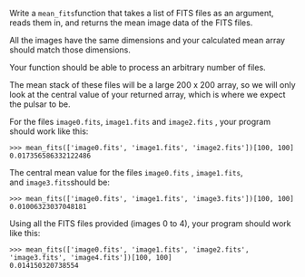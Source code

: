 Write a `mean_fits`function that takes a list of FITS files as an argument, reads them in, and returns the mean image data of the FITS files.

All the images have the same dimensions and your calculated mean array should match those dimensions.

Your function should be able to process an arbitrary number of files.

The mean stack of these files will be a large 200 x 200 array, so we will only look at the central value of your returned array, which is where we expect the pulsar to be.

For the files `image0.fits`, `image1.fits` and `image2.fits` , your program should work like this:

```
>>> mean_fits(['image0.fits', 'image1.fits', 'image2.fits'])[100, 100]
0.017356586332122486
```

The central mean value for the files `image0.fits` , `image1.fits`, and `image3.fits`should be:

```
>>> mean_fits(['image0.fits', 'image1.fits', 'image3.fits'])[100, 100]
0.01006323037048181
```

Using all the FITS files provided (images 0 to 4), your program should work like this:

```
>>> mean_fits(['image0.fits', 'image1.fits', 'image2.fits', 'image3.fits', 'image4.fits'])[100, 100]
0.014150320738554
```
